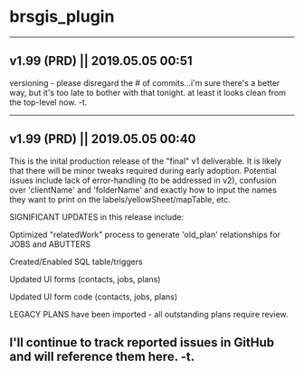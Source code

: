 # brsgis_plugin

--------
v1.99 (PRD) || 2019.05.05 00:51
--------
versioning - please disregard the # of commits...i'm sure there's a better way, but it's too late
to bother with that tonight.  at least it looks clean from the top-level now.
-t.

--------
v1.99 (PRD) || 2019.05.05 00:40
--------
This is the inital production release of the "final" v1 deliverable.  It is likely that there 
will be minor tweaks required during early adoption.  Potential issues include lack of error-handling 
(to be addressed in v2), confusion over 'clientName' and 'folderName' and exactly how to input
the names they want to print on the labels/yellowSheet/mapTable, etc.

SIGNIFICANT UPDATES in this release include:

Optimized "relatedWork" process to generate 'old_plan' relationships for JOBS and ABUTTERS

Created/Enabled SQL table/triggers

Updated UI forms (contacts, jobs, plans)

Updated UI form code (contacts, jobs, plans)

LEGACY PLANS have been imported - all outstanding plans require review.

I'll continue to track reported issues in GitHub and will reference them here.
-t.
--------
